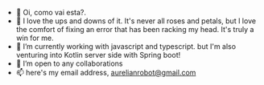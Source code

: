 - 👋 Oi, como vai esta?.
- 👀 I love the ups and downs of it. It's never all roses and petals, but I love the comfort of fixing an error that has been racking my head. It's truly a win for me.
- 🌱 I’m currently working with javascript and typescript. but I'm also venturing into Kotlin server side with Spring boot!
- 💞️ I’m open to any collaborations
- 📫 here's my email address, aurelianrobot@gmail.com

<!---
Aurelian-Nkonde/Aurelian-Nkonde is a ✨ special ✨ repository because its `README.md` (this file) appears on your GitHub profile.
You can click the Preview link to take a look at your changes.
--->
